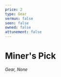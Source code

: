 ```yaml
---
price: 2
type: Gear
vermun: false
seen: false
owned: false
attunement: false
---
```

# Miner's Pick

*Gear, None*